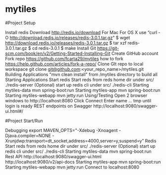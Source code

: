 # mytiles

#Project Setup

Install redis
Download http://redis.io/download
For Mac
For OS X use “curl -O http://download.redis.io/releases/redis-3.0.1.tar.gz"
$ wget http://download.redis.io/releases/redis-3.0.1.tar.gz
$ tar xzf redis-3.0.1.tar.gz
$ cd redis-3.0.1
$ make
Install Git
https://git-scm.com/book/en/v2/Getting-Started-Installing-Git
Create GitHub account
Fork repo 
https://github.com/fcarta29/mytiles
how to fork
https://help.github.com/articles/fork-a-repo/
Clone GIt repo to local workspace
git clone git@github.com:<your_repo_name>/mytiles.git
Building Applications
"mvn clean install" from /mytiles directory to build all
Starting Applications
Start redis 
Start reds from reds home dir
under src/
./redis-server
(Optional)
start up redis cli
under src/
./redis-cli
Starting mytiles-data
mvn spring-boot:run
Starting mytiles-app
mvn spring-boot:run
Starting mytiles-webapp
mvn jetty:run
Using/Testing
Open 2 browser windows to http://localhost:8080 
Click Connect
Enter name … tmp until login is ready 
REST endpoints on Swagger
http://localhost:9080/swagger-ui.html#/



#Project Start/Run

Debugging
export MAVEN_OPTS="-Xdebug -Xnoagent -Djava.compiler=NONE -Xrunjdwp:transport=dt_socket,address=4000,server=y,suspend=y”
Redis
Start reds from reds home dir
under src/
./redis-server
(Optional)
start up redis cli
under src/
./redis-cli
Starting mytiles-data
mvn spring-boot:run
Rest API
http://localhost:9080/swagger-ui.html
http://localhost:9080/v2/api-docs
Starting mytiles-app
mvn spring-boot:run
Starting mytiles-webapp
mvn jetty:run
Connect to localhost:8080